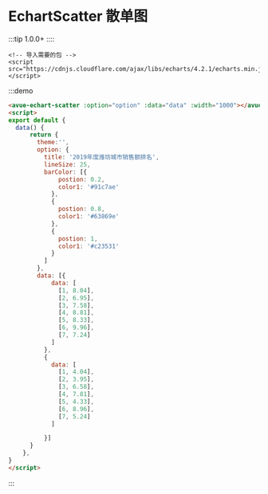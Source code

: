 

# EchartScatter 散单图
:::tip
1.0.0+
::::

```
<!-- 导入需要的包 -->  
<script src="https://cdnjs.cloudflare.com/ajax/libs/echarts/4.2.1/echarts.min.js"></script>
```

:::demo 
```html
<avue-echart-scatter :option="option" :data="data" :width="1000"></avue-echart-scatter>
<script>
export default {
  data() {
      return {
        theme:'',
        option: {
          title: '2019年度潍坊城市销售额排名',
          lineSize: 25,
          barColor: [{
              postion: 0.2,
              color1: '#91c7ae'
            },
            {
              postion: 0.8,
              color1: '#63869e'
            },
            {
              postion: 1,
              color1: '#c23531'
            }
          ]
        },
        data: [{
            data: [
              [1, 8.04],
              [2, 6.95],
              [3, 7.58],
              [4, 8.81],
              [5, 8.33],
              [6, 9.96],
              [7, 7.24]
            ]
          },
          {
            data: [
              [1, 4.04],
              [2, 3.95],
              [3, 6.58],
              [4, 7.81],
              [5, 4.33],
              [6, 8.96],
              [7, 5.24]
            ]

          }]
      }
    },
}
</script>

```
:::

<script>
export default {
  data() {
      return {
        option: {
          switchTheme:true,
          title: '2019年度潍坊城市销售额排名',
          lineSize: 25,
          barColor: [{
              postion: 0.2,
              color1: '#91c7ae'
            },
            {
              postion: 0.8,
              color1: '#63869e'
            },
            {
              postion: 1,
              color1: '#c23531'
            }
          ]
        },
        data: [{
            data: [
              [1, 8.04],
              [2, 6.95],
              [3, 7.58],
              [4, 8.81],
              [5, 8.33],
              [6, 9.96],
              [7, 7.24]
            ]
          },
          {
            data: [
              [1, 4.04],
              [2, 3.95],
              [3, 6.58],
              [4, 7.81],
              [5, 4.33],
              [6, 8.96],
              [7, 5.24]
            ]

          }]
      }
    },
}
</script>




